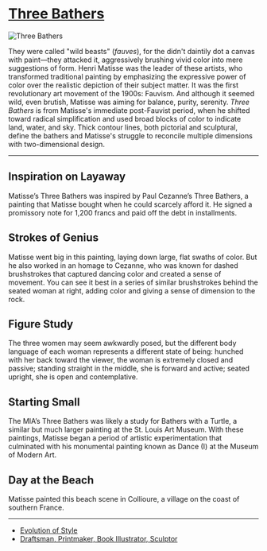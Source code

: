 # [Three Bathers](http://artsmia.github.io/griot/#/o/1411)
![Three Bathers](http://api.artsmia.org/images/1411/large.jpg)

They were called "wild beasts" (*fauves*), for the didn't daintily dot a canvas with paint—they attacked it, aggressively brushing vivid color into mere suggestions of form. Henri Matisse was the leader of these artists, who transformed traditional painting by emphasizing the expressive power of color over the realistic depiction of their subject matter. It was the first revolutionary art movement of the 1900s: Fauvism. And although it seemed wild, even brutish, Matisse was aiming for balance, purity, serenity. *Three Bathers* is from Matisse's immediate post-Fauvist period, when he shifted toward radical simplification and used broad blocks of color to indicate land, water, and sky. Thick contour lines, both pictorial and sculptural, define the bathers and Matisse's struggle to reconcile multiple dimensions with two-dimensional design. 

---

## Inspiration on Layaway

Matisse’s Three Bathers was inspired by Paul Cezanne’s Three Bathers, a painting that Matisse bought when he could scarcely afford it. He signed a promissory note for 1,200 francs and paid off the debt in installments.

## Strokes of Genius

Matisse went big in this painting, laying down large, flat swaths of color. But he also worked in an homage to Cezanne, who was known for dashed brushstrokes that captured dancing color and created a sense of movement. You can see it best in a series of similar brushstrokes behind the seated woman at right, adding color and giving a sense of dimension to the rock.

## Figure Study

The three women may seem awkwardly posed, but the different body language of each woman represents a different state of being: hunched with her back toward the viewer, the woman is extremely closed and passive; standing straight in the middle, she is forward and active; seated upright, she is open and contemplative.

## Starting Small

The MIA’s Three Bathers was likely a study for Bathers with a Turtle, a similar but much larger painting at the St. Louis Art Museum. With these paintings, Matisse began a period of artistic experimentation that culminated with his monumental painting known as Dance (I) at the Museum of Modern Art.

## Day at the Beach

Matisse painted this beach scene in Collioure, a village on the coast of southern France.

---

* [Evolution of Style](../stories/evolution-of-style.md)
* [Draftsman, Printmaker, Book Illustrator, Sculptor](../stories/draftsman-printmaker-book-illustrator-sculptor.md)
